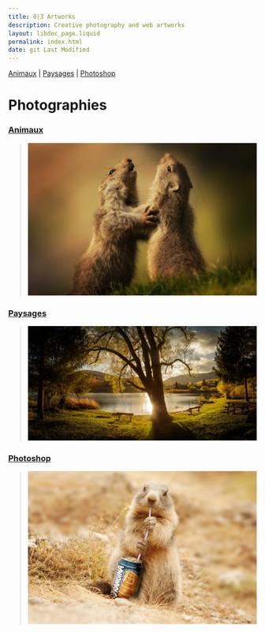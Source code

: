 ```yaml
---
title: 0|3 Artworks
description: Creative photography and web artworks
layout: libdoc_page.liquid
permalink: index.html
date: git Last Modified
---
```


[Animaux](/animaux#readme) | [Paysages](/paysages#readme) | [Photoshop](/photoshop#readme)

# Photographies

### [Animaux](/animaux#readme)
> [![Animaux](https://raw.githubusercontent.com/olivier3lanc/photographies/master/animaux/sauvages/img_4417.jpg)](/animaux#readme)

### [Paysages](/paysages#readme)
> [![Paysages](https://raw.githubusercontent.com/olivier3lanc/photographies/master/paysages/automne/lac_thuile_automne_mg_6008__mg_6012-5-images_size_3200x1600.webp)](/paysages#readme)

### [Photoshop](/photoshop#readme)
> [![Photoshop](https://raw.githubusercontent.com/olivier3lanc/photographies/master/photoshop/photo-montages/img_8651-wallpaper.jpg)](/photoshop#readme)







